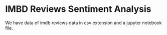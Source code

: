 # IMBD Reviews Sentiment Analysis

We have data of imdb reviews data in csv extension and a jupyter notebook file.
